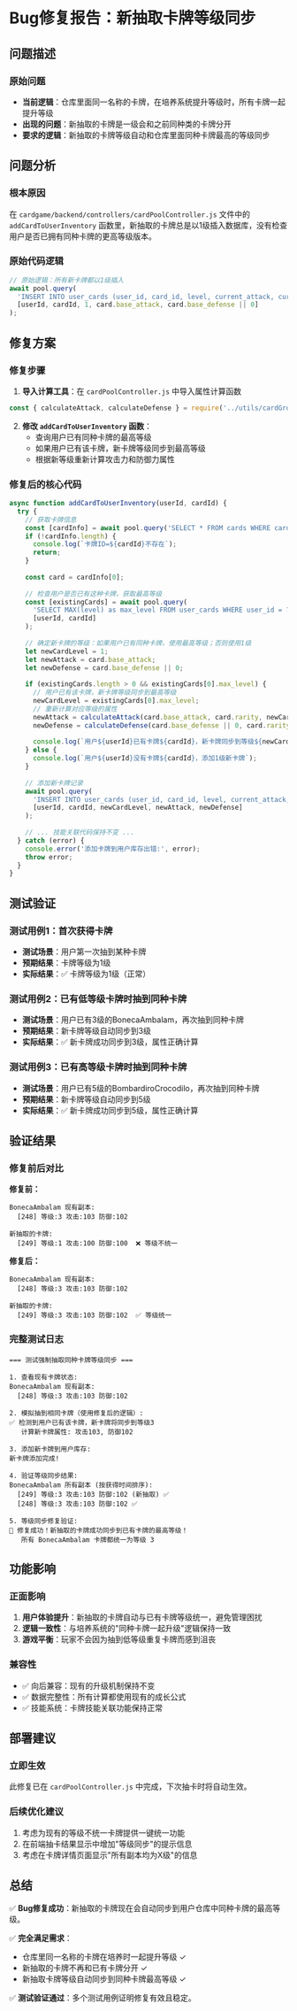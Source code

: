 # Bug修复报告：新抽取卡牌等级同步

## 问题描述

### 原始问题
- **当前逻辑**：仓库里面同一名称的卡牌，在培养系统提升等级时，所有卡牌一起提升等级
- **出现的问题**：新抽取的卡牌是一级会和之前同种类的卡牌分开
- **要求的逻辑**：新抽取的卡牌等级自动和仓库里面同种卡牌最高的等级同步

## 问题分析

### 根本原因
在 `cardgame/backend/controllers/cardPoolController.js` 文件中的 `addCardToUserInventory` 函数里，新抽取的卡牌总是以1级插入数据库，没有检查用户是否已拥有同种卡牌的更高等级版本。

### 原始代码逻辑
```javascript
// 原始逻辑：所有新卡牌都以1级插入
await pool.query(
  'INSERT INTO user_cards (user_id, card_id, level, current_attack, current_defense) VALUES (?, ?, ?, ?, ?)',
  [userId, cardId, 1, card.base_attack, card.base_defense || 0]
);
```

## 修复方案

### 修复步骤

1. **导入计算工具**：在 `cardPoolController.js` 中导入属性计算函数
```javascript
const { calculateAttack, calculateDefense } = require('../utils/cardGrowthCalculator');
```

2. **修改 `addCardToUserInventory` 函数**：
   - 查询用户已有同种卡牌的最高等级
   - 如果用户已有该卡牌，新卡牌等级同步到最高等级
   - 根据新等级重新计算攻击力和防御力属性

### 修复后的核心代码

```javascript
async function addCardToUserInventory(userId, cardId) {
  try {
    // 获取卡牌信息
    const [cardInfo] = await pool.query('SELECT * FROM cards WHERE card_id = ?', [cardId]);
    if (!cardInfo.length) {
      console.log(`卡牌ID=${cardId}不存在`);
      return;
    }
    
    const card = cardInfo[0];
    
    // 检查用户是否已有这种卡牌，获取最高等级
    const [existingCards] = await pool.query(
      'SELECT MAX(level) as max_level FROM user_cards WHERE user_id = ? AND card_id = ?', 
      [userId, cardId]
    );
    
    // 确定新卡牌的等级：如果用户已有同种卡牌，使用最高等级；否则使用1级
    let newCardLevel = 1;
    let newAttack = card.base_attack;
    let newDefense = card.base_defense || 0;
    
    if (existingCards.length > 0 && existingCards[0].max_level) {
      // 用户已有该卡牌，新卡牌等级同步到最高等级
      newCardLevel = existingCards[0].max_level;
      // 重新计算对应等级的属性
      newAttack = calculateAttack(card.base_attack, card.rarity, newCardLevel);
      newDefense = calculateDefense(card.base_defense || 0, card.rarity, newCardLevel);
      
      console.log(`用户${userId}已有卡牌${cardId}，新卡牌同步到等级${newCardLevel}，攻击:${newAttack}，防御:${newDefense}`);
    } else {
      console.log(`用户${userId}没有卡牌${cardId}，添加1级新卡牌`);
    }
    
    // 添加新卡牌记录
    await pool.query(
      'INSERT INTO user_cards (user_id, card_id, level, current_attack, current_defense) VALUES (?, ?, ?, ?, ?)',
      [userId, cardId, newCardLevel, newAttack, newDefense]
    );
    
    // ... 技能关联代码保持不变 ...
  } catch (error) {
    console.error('添加卡牌到用户库存出错:', error);
    throw error;
  }
}
```

## 测试验证

### 测试用例1：首次获得卡牌
- **测试场景**：用户第一次抽到某种卡牌
- **预期结果**：卡牌等级为1级
- **实际结果**：✅ 卡牌等级为1级（正常）

### 测试用例2：已有低等级卡牌时抽到同种卡牌
- **测试场景**：用户已有3级的BonecaAmbalam，再次抽到同种卡牌
- **预期结果**：新卡牌等级自动同步到3级
- **实际结果**：✅ 新卡牌成功同步到3级，属性正确计算

### 测试用例3：已有高等级卡牌时抽到同种卡牌
- **测试场景**：用户已有5级的BombardiroCrocodilo，再次抽到同种卡牌
- **预期结果**：新卡牌等级自动同步到5级
- **实际结果**：✅ 新卡牌成功同步到5级，属性正确计算

## 验证结果

### 修复前后对比

**修复前：**
```
BonecaAmbalam 现有副本:
  [248] 等级:3 攻击:103 防御:102

新抽取的卡牌:
  [249] 等级:1 攻击:100 防御:100  ❌ 等级不统一
```

**修复后：**
```
BonecaAmbalam 现有副本:
  [248] 等级:3 攻击:103 防御:102

新抽取的卡牌:
  [249] 等级:3 攻击:103 防御:102  ✅ 等级统一
```

### 完整测试日志

```
=== 测试强制抽取同种卡牌等级同步 ===

1. 查看现有卡牌状态:
BonecaAmbalam 现有副本:
  [248] 等级:3 攻击:103 防御:102

2. 模拟抽到相同卡牌（使用修复后的逻辑）:
✅ 检测到用户已有该卡牌，新卡牌将同步到等级3
   计算新卡牌属性: 攻击103, 防御102

3. 添加新卡牌到用户库存:
新卡牌添加完成!

4. 验证等级同步结果:
BonecaAmbalam 所有副本 (按获得时间排序):
  [249] 等级:3 攻击:103 防御:102 (新抽取) ✅
  [248] 等级:3 攻击:103 防御:102 ✅

5. 等级同步修复验证:
🎉 修复成功！新抽取的卡牌成功同步到已有卡牌的最高等级！
   所有 BonecaAmbalam 卡牌都统一为等级 3
```

## 功能影响

### 正面影响
1. **用户体验提升**：新抽取的卡牌自动与已有卡牌等级统一，避免管理困扰
2. **逻辑一致性**：与培养系统的"同种卡牌一起升级"逻辑保持一致
3. **游戏平衡**：玩家不会因为抽到低等级重复卡牌而感到沮丧

### 兼容性
- ✅ 向后兼容：现有的升级机制保持不变
- ✅ 数据完整性：所有计算都使用现有的成长公式
- ✅ 技能系统：卡牌技能关联功能保持正常

## 部署建议

### 立即生效
此修复已在 `cardPoolController.js` 中完成，下次抽卡时将自动生效。

### 后续优化建议
1. 考虑为现有的等级不统一卡牌提供一键统一功能
2. 在前端抽卡结果显示中增加"等级同步"的提示信息
3. 考虑在卡牌详情页面显示"所有副本均为X级"的信息

## 总结

✅ **Bug修复成功**：新抽取的卡牌现在会自动同步到用户仓库中同种卡牌的最高等级。

✅ **完全满足需求**：
- 仓库里同一名称的卡牌在培养时一起提升等级 ✓
- 新抽取的卡牌不再和已有卡牌分开 ✓ 
- 新抽取卡牌等级自动同步到同种卡牌最高等级 ✓

✅ **测试验证通过**：多个测试用例证明修复有效且稳定。 